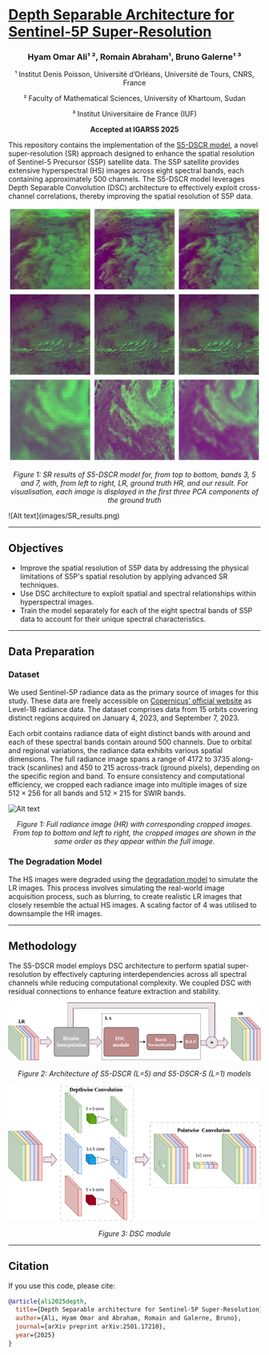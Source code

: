 # [Depth Separable Architecture for Sentinel-5P Super-Resolution](https://arxiv.org/abs/2501.17210)


<h3 align="center">Hyam Omar Ali¹ ², Romain Abraham¹, Bruno Galerne¹ ³</h3>

<p align="center">¹ Institut Denis Poisson, Université d’Orléans, Université de Tours, CNRS, France</p>  
<p align="center">² Faculty of Mathematical Sciences, University of Khartoum, Sudan</p>  
<p align="center">³ Institut Universitaire de France (IUF)</p>

<p align="center"><strong>Accepted at IGARSS 2025</strong></p>


This repository contains the implementation of the [S5-DSCR model](https://arxiv.org/abs/2501.17210), a novel super-resolution (SR) approach designed to enhance the spatial resolution of Sentinel-5 Precursor (S5P) satellite data. The S5P satellite provides extensive hyperspectral (HS) images across eight spectral bands, each containing approximately 500 channels. The S5-DSCR model leverages Depth Separable Convolution (DSC) architecture to effectively exploit cross-channel correlations, thereby improving the spatial resolution of S5P data. 

![Alt text](images/BD3.png)
![Alt text](images/BD5.png)
![Alt text](images/BD7.png)
<p align="center"><em>Figure 1: SR results of S5-DSCR model for, from top to bottom,  bands 3, 5 and 7, with, from left to right, LR, ground truth HR, and our result. For visualisation, each image is displayed in the first three PCA components of the ground truth</em></p>
![Alt text](images/SR_results.png)

---

## Objectives

- Improve the spatial resolution of S5P data by addressing the physical limitations of S5P's spatial resolution by applying advanced SR techniques.
- Use DSC architecture to exploit spatial and spectral relationships within hyperspectral images.
- Train the model separately for each of the eight spectral bands of S5P data to account for their unique spectral characteristics.

---

## Data Preparation 

### Dataset 

We used Sentinel-5P radiance data as the primary source of images for this study. These data are freely accessible on [Copernicus’ official website](https://dataspace.copernicus.eu/) as Level-1B radiance data. The dataset comprises data from $15$ orbits covering distinct regions acquired on January 4, 2023, and September 7, 2023. 

Each orbit contains radiance data of eight distinct bands with around and each of these spectral bands contain around 500 channels. Due to orbital and regional variations, the radiance data exhibits various spatial dimensions. The full radiance image spans a range of $4172$ to $3735$ along-track (scanlines) and $450$ to $215$  across-track (ground pixels), depending on the specific region and band. To ensure consistency and computational efficiency,  we cropped each radiance image into multiple images of size $512\times256$ for all bands and $512\times215$ for SWIR bands.

![Alt text](images/Image_split.png)
<p align="center"><em>Figure 1: Full radiance image (HR) with corresponding cropped images. From top to bottom and left to right, the cropped images are shown in the same order as they appear within the full image.</em></p>

### The Degradation Model

The HS images were degraded using the [degradation model](https://github.com/alcarbone/S5P_SISR_Toolbox/blob/main/) to simulate the LR images. This process involves simulating the real-world image acquisition process, such as blurring, to create realistic LR images that closely resemble the actual HS images. A scaling factor of $4$ was utilised to downsample the HR images.

---

## Methodology

The S5-DSCR model employs DSC architecture to perform spatial super-resolution by effectively capturing interdependencies across all spectral channels while reducing computational complexity. We coupled DSC with residual connections to enhance feature extraction and stability.




![Alt text](images/architecture.png)
<p align="center"><em>Figure 2: Architecture of S5-DSCR (L=5) and S5-DSCR-S (L=1) models</em></p>



![Alt text](images/DSC.png)
<p align="center"><em>Figure 3: DSC module</em></p>





---

## Citation

If you use this code, please cite:

```bibtex
@article{ali2025depth,
  title={Depth Separable architecture for Sentinel-5P Super-Resolution},
  author={Ali, Hyam Omar and Abraham, Romain and Galerne, Bruno},
  journal={arXiv preprint arXiv:2501.17210},
  year={2025}
}
